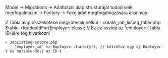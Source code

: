 Model
    -> Migrations -> Adatbázis alap strukturáját tudod vele megfogalmazni
    -> Factory -> Fake adat megfogalmazására alkalmas


2 Tábla alap összekötése megkötések nélkül
    - create_job_listing_table.php 
        $table->foreignIdFor(Employer::class); // Ez az oszlop az 'employers' tábla ID-jére fog hivatkozni
    
    - JobListingFactory.php
        'employer_id' => Employer::factory(), // Létrehoz egy új Employer-t és hozzárendeli az ID-t



